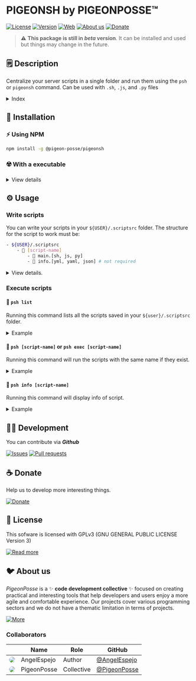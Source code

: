 <!--

██████╗ ██╗ ██████╗ ███████╗ ██████╗ ███╗   ██╗                
██╔══██╗██║██╔════╝ ██╔════╝██╔═══██╗████╗  ██║                
██████╔╝██║██║  ███╗█████╗  ██║   ██║██╔██╗ ██║                
██╔═══╝ ██║██║   ██║██╔══╝  ██║   ██║██║╚██╗██║                
██║     ██║╚██████╔╝███████╗╚██████╔╝██║ ╚████║                
╚═╝     ╚═╝ ╚═════╝ ╚══════╝ ╚═════╝ ╚═╝  ╚═══╝                
                                                               
██████╗  ██████╗ ███████╗███████╗███████╗                      
██╔══██╗██╔═══██╗██╔════╝██╔════╝██╔════╝                      
██████╔╝██║   ██║███████╗███████╗█████╗                        
██╔═══╝ ██║   ██║╚════██║╚════██║██╔══╝                        
██║     ╚██████╔╝███████║███████║███████╗                      
╚═╝      ╚═════╝ ╚══════╝╚══════╝╚══════╝                      
                                                               
                                                               
                                                               
█████╗█████╗█████╗█████╗█████╗█████╗█████╗█████╗               
╚════╝╚════╝╚════╝╚════╝╚════╝╚════╝╚════╝╚════╝               
                                                               
                                                               
                                                               
██████╗ ██╗ ██████╗ ███████╗ ██████╗ ███╗   ██╗███████╗██╗  ██╗
██╔══██╗██║██╔════╝ ██╔════╝██╔═══██╗████╗  ██║██╔════╝██║  ██║
██████╔╝██║██║  ███╗█████╗  ██║   ██║██╔██╗ ██║███████╗███████║
██╔═══╝ ██║██║   ██║██╔══╝  ██║   ██║██║╚██╗██║╚════██║██╔══██║
██║     ██║╚██████╔╝███████╗╚██████╔╝██║ ╚████║███████║██║  ██║
╚═╝     ╚═╝ ╚═════╝ ╚══════╝ ╚═════╝ ╚═╝  ╚═══╝╚══════╝╚═╝  ╚═╝                                                    

CREATED BY ANGELO
FOR PIGEONPOSSE.COM

-->

# PIGEONSH by PIGEONPOSSE™

[![License](https://img.shields.io/github/license/pigeon-posse/pigeonsh?color=blue&label=License&style=flat-square)](https://npmjs.com/package/@pigeon-posse/pigeonsh)
[![Version](https://img.shields.io/npm/v/@pigeon-posse/pigeonsh?color=a1b858&label&style=flat-square)](https://npmjs.com/package/@pigeon-posse/pigeonsh)
[![Web](https://img.shields.io/badge/Web-grey?style=flat-square)](https://pigeonposse.com/) 
[![About us](https://img.shields.io/badge/About-us-grey?style=flat-square)](https://pigeonposse.com/?popup=about) 
[![Donate](https://img.shields.io/badge/Donate-pink?style=flat-square)](https://pigeonposse.com/?popup=donate) 

> :warning: **This package is still in _beta_ version**. It can be installed and used but things may change in the future.

## 🗒 Description

Centralize your server scripts in a single folder and run them using the ```psh``` or ```pigeonsh``` command.
Can be used with ```.sh```, ```.js```, and ```.py``` files

<details>
<summary>Index</summary>

1. [Installation](#-installation) 
2. [Usage](#-usage)
	- [Write scripts](#write-scripts)
	- [Execute scripts](#execute-scripts)
		- [list](#-psh-list)
		- [[script-name] or exec [script-name]](#-psh-script-name-or-psh-exec-script-name)
		- [info [script-name]](#-psh-info-script-name)
3. [Development](#-development)
4. [Donate](#-donate)
5. [License](#-license)
6. [About us](#-about-us)

</details>

## 🔑 Installation

### ⚡️ Using NPM

```bash
npm install -g @pigeon-posse/pigeonsh
```

### ☢️ With a executable

<details>
<summary>View details</summary><br>

> :warning: __Not recommended__. If you install it this way, the executable will be heavier.

#### Fast mode

##### ```macos```:

```bash
git clone https://github.com/pigeon-posse/pigeonsh.git pigeonsh && cp pigeonsh/dist/pigeonsh-macos /usr/local/bin/psh && psh hello
```

##### ```linux```:

```bash
git clone https://github.com/pigeon-posse/pigeonsh.git pigeonsh && cp pigeonsh/dist/pigeonsh-linux /usr/local/bin/psh && psh hello
```

##### ```Windows```:

```bash
git clone https://github.com/pigeon-posse/pigeonsh.git pigeonsh && copy pigeonsh/dist/pigeonsh-win.exe /usr/local/bin/psh && psh hello
```

##### ✅ Success installation
If the installation has been executed correctly you should see at the end of your line a:

```Hello Pigeon 🐦🌈```


#### Manual mode

1. Clone the repository and go to the dist folder.
2. Copy the executable corresponding to your operating system in your ```bin``` folder. 

</details>

## ⚙️ Usage

### Write scripts

You can write your scripts in your ```${USER}/.scriptsrc``` folder. The structure for the script to work must be:

```bash
- ${USER}/.scriptsrc
	- 📂 [script-name] 
		- 📄 main.[sh, js, py]
		- 📜 info.[yml, yaml, json] # not required
```

<details>
<summary>View details.</summary>

<br>
<li> 
📂 <code>[script-name]</code>:<br> The name of the folder will be the name that you execute from the <code>psh</code> command. 
Folder name must not contain spaces.
</li>
<br>

<li> 
📄 <code>main.[sh, js, py]</code>:<br> The main file is the file that will be executed, here you will write your code. It could be <code>.sh</code>, <code>.js</code>, <code>.py</code>. <b>main.sh</b> example:<br><br>

```bash
#!/bin/sh

echo "Hello Pigeon 🐦🌈"
```

</li>
<br>

<li> 
📜 <code>info.[yml, yaml, json]</code>:<br> Not required. In this file you will add the information of your scripts. <b>info.yml</b> example:<br><br>

```yaml
description: Print hello message.
version: 1.0.0
```

</li>
<br>

</details>

### Execute scripts

#### 🚀 ```psh list```
Running this command lists all the scripts saved in your ```${user}/.scriptsrc``` folder.

<details>
<summary>Example</summary>

Run:

```bash
psh list
```

Returns <b>list of scripts like:</b>

```bash
hello
aliasrc
hosts 
```

</details>

#### 🚀 ```psh [script-name]``` or ```psh exec [script-name]```

Running this command will run the scripts with the same name if they exist. 

<details>
<summary>Example</summary>

Run:

```bash 
psh hello
```
or
```bash
psh exec hello
```

Returns <b><code>hello</code> script:</b>

```bash
Hello Pigeon 🐦🌈
```

</details>

#### 🚀 ```psh info [script-name]```

Running this command will display info of script.

<details>
<summary>Example</summary>

Run:

```bash
psh info hello
```

Returns <b><code>hello</code> script info:</b>

```bash
{
	"description": "Print hello message",
	"version": "1.0.0"
}
```

</details>

## 👨‍💻 Development

You can contribute via **_Github_**

[![Issues](https://img.shields.io/badge/Issues-grey?style=flat-square)](https://github.com/pigeon-posse/pigeonsh/issues)
[![Pull requests](https://img.shields.io/badge/Pulls-grey?style=flat-square)](https://github.com/pigeon-posse/pigeonsh/pulls)


## ☕ Donate

Help us to develop more interesting things.

[![Donate](https://img.shields.io/badge/Donate-grey?style=flat-square)](https://pigeonposse.com/?popup=donate) 


## 📜 License

This sofware is licensed with GPLv3 (GNU GENERAL PUBLIC LICENSE Version 3)

[![Read more](https://img.shields.io/badge/Read-more-grey?style=flat-square)](https://github.com/pigeon-posse/pigeonsh/blob/main/LICENSE)

## 🐦 About us

_PigeonPosse_ is a ✨ **code development collective** ✨ focused on creating practical and interesting tools that help developers and users enjoy a more agile and comfortable experience. Our projects cover various programming sectors and we do not have a thematic limitation in terms of projects.

[![More](https://img.shields.io/badge/Read-more-grey?style=flat-square)](https://github.com/PigeonPosse/PigeonPosse)

### Collaborators

|                                                                                    | Name        | Role         | GitHub                                         |
| ---------------------------------------------------------------------------------- | ----------- | ------------ | ---------------------------------------------- |
| <img src="https://github.com/AngelEspejo.png?size=72" style="border-radius:100%"/> | AngelEspejo | Author       | [@AngelEspejo](https://github.com/AngelEspejo) |
| <img src="https://github.com/PigeonPosse.png?size=72" style="border-radius:100%"/> | PigeonPosse | Collective	  | [@PigeonPosse](https://github.com/PigeonPosse) |


<br>